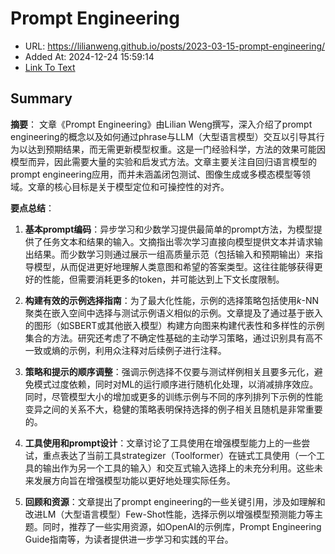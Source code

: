 # Prompt Engineering
- URL: https://lilianweng.github.io/posts/2023-03-15-prompt-engineering/
- Added At: 2024-12-24 15:59:14
- [Link To Text](2024-12-24-prompt-engineering_raw.md)

## Summary
**摘要**：
文章《Prompt Engineering》由Lilian Weng撰写，深入介绍了prompt engineering的概念以及如何通过phrase与LLM（大型语言模型）交互以引导其行为以达到预期结果，而无需更新模型权重。这是一门经验科学，方法的效果可能因模型而异，因此需要大量的实验和启发式方法。文章主要关注自回归语言模型的prompt engineering应用，而并未涵盖闭包测试、图像生成或多模态模型等领域。文章的核心目标是关于模型定位和可操控性的对齐。

**要点总结**：
1. **基本prompt编码**：异步学习和少数学习提供最简单的prompt方法，为模型提供了任务文本和结果的输入。文摘指出零次学习直接向模型提供文本并请求输出结果。而少数学习则通过展示一组高质量示范（包括输入和预期输出）来指导模型，从而促进更好地理解人类意图和希望的答案类型。这往往能够获得更好的性能，但需要消耗更多的token，并可能达到上下文长度限制。

2. **构建有效的示例选择指南**：为了最大化性能，示例的选择策略包括使用$k$-NN聚类在嵌入空间中选择与测试示例语义相似的示例。文章提及了通过基于嵌入的图形（如SBERT或其他嵌入模型）构建方向图来构建代表性和多样性的示例集合的方法。研究还考虑了不确定性基础的主动学习策略，通过识别具有高不一致或熵的示例，利用众注释对后续例子进行注释。

3. **策略和提示的顺序调整**：强调示例选择不仅要与测试样例相关且要多元化，避免模式过度依赖，同时对ML的运行顺序进行随机化处理，以消减排序效应。同时，尽管模型大小的增加或更多的训练示例与不同的序列排列下示例的性能变异之间的关系不大，稳健的策略表明保持选择的例子相关且随机是非常重要的。

4. **工具使用和prompt设计**：文章讨论了工具使用在增强模型能力上的一些尝试，重点表达了当前工具strategizer（Toolformer）在链式工具使用（一个工具的输出作为另一个工具的输入）和交互式输入选择上的未充分利用。这些未来发展方向旨在增强模型功能以更好地处理实际任务。

5. **回顾和资源**：文章提出了prompt engineering的一些关键引用，涉及如理解和改进LM（大型语言模型）Few-Shot性能，选择示例以增强模型预测能力等主题。同时，推荐了一些实用资源，如OpenAI的示例库，Prompt Engineering Guide指南等，为读者提供进一步学习和实践的平台。
